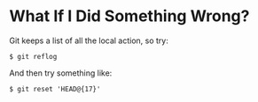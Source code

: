 # What If I Did Something Wrong?

Git keeps a list of all the local action, so try:

```console
$ git reflog
```

And then try something like:

```console
$ git reset 'HEAD@{17}'
```
